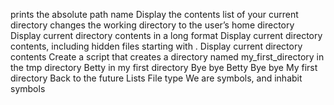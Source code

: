 prints the absolute path name
Display the contents list of your current directory
changes the working directory to the user’s home directory
Display current directory contents in a long format
Display current directory contents, including hidden files starting with .
Display current directory contents
Create a script that creates a directory named my_first_directory in the tmp directory
Betty in my first directory
Bye bye Betty
Bye bye My first directory
Back to the future
Lists
File type
We are symbols, and inhabit symbols
